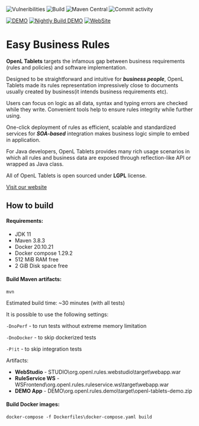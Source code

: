![Vulneribilities](https://img.shields.io/snyk/vulnerabilities/github/openl-tablets/openl-tablets)
![Build](https://github.com/openl-tablets/openl-tablets/workflows/Build/badge.svg)
![Maven Central](https://maven-badges.herokuapp.com/maven-central/org.openl/org.openl.core/badge.svg)
![Commit activity](https://img.shields.io/github/commit-activity/m/openl-tablets/openl-tablets)

[![DEMO](https://img.shields.io/website?label=DEMO&url=https%3A%2F%2Fdemo.openl-tablets.org%2Fwebstudio%2F)](https://demo.openl-tablets.org)
[![Nightly Build DEMO](https://img.shields.io/website?label=Nightly%20Build%20DEMO&url=https%3A%2F%2Fdemo.openl-tablets.org%2Fnightly%2Fwebstudio%2F)](https://demo.openl-tablets.org/nightly/)
[![WebSite](https://img.shields.io/website?label=WebSite&url=https%3A%2F%2Fopenl-tablets.org)](https://openl-tablets.org)

# Easy Business Rules

**OpenL Tablets** targets the infamous gap between business requirements (rules and policies) and software implementation.

Designed to be straightforward and intuitive for ***business people***, OpenL Tablets made its rules representation impressively close to documents usually created by business(it intends business requirements etc).

Users can focus on logic as all data, syntax and typing errors are checked while they write. Convenient tools help to ensure rules integrity while further using.

One-click deployment of rules as efficient, scalable and standardized services for ***SOA-based*** integration makes business logic simple to embed in application.

For Java developers, OpenL Tablets provides many rich usage scenarios in which all rules and business data are exposed through reflection-like API or wrapped as Java class.

All of OpenL Tablets is open sourced under **LGPL** license.

[Visit our website](//openl-tablets.org)

## How to build

#### Requirements:

* JDK 11
* Maven 3.8.3
* Docker 20.10.21
* Docker compose 1.29.2
* 512 MiB RAM free
* 2 GiB Disk space free

#### Build Maven artifacts:

`mvn`

Estimated build time: ~30 minutes (with all tests)

It is possible to use the following settings:

`-DnoPerf` - to run tests without extreme memory limitation

`-DnoDocker` - to skip dockerized tests

`-P!it` - to skip integration tests

Artifacts:
* **WebStudio** - STUDIO\org.openl.rules.webstudio\target\webapp.war
* **RuleService WS** - WSFrontend\org.openl.rules.ruleservice.ws\target\webapp.war
* **DEMO App** - DEMO\org.openl.rules.demo\target\openl-tablets-demo.zip

#### Build Docker images:

`docker-compose -f Dockerfiles\docker-compose.yaml build`
